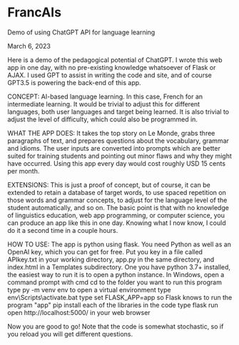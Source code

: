 # FrancAIs
Demo of using ChatGPT API for language learning

March 6, 2023

Here is a demo of the pedagogical potential of ChatGPT.  I wrote this web app in one day, with no pre-existing knowledge whatsoever of Flask or AJAX.  I used GPT to assist in writing the code and site, and of course GPT3.5 is powering the back-end of this app.

CONCEPT: AI-based language learning.  In this case, French for an intermediate learning.  It would be trivial to adjust this for different languages, both user languages and target being learned.  It is also trivial to adjust the level of difficulty, which could also be programmed in.

WHAT THE APP DOES: It takes the top story on Le Monde, grabs three paragraphs of text, and prepares questions about the vocabulary, grammar and idioms.  The user inputs are converted into prompts which are better suited for training students and pointing out minor flaws and why they might have occurred.  Using this app every day would cost roughly USD 15 cents per month.

EXTENSIONS: This is just a proof of concept, but of course, it can be extended to retain a database of target words, to use spaced repetition on those words and grammar concepts, to adjust for the language level of the student automatically, and so on.  The basic point is that with no knowledge of linguistics education, web app programming, or computer science, you can produce an app like this in one day. Knowing what I now know, I could do it a second time in a couple hours.

HOW TO USE: The app is python using flask.  You need Python as well as an OpenAI key, which you can get for free. Put you key in a file called APIkey.txt in your working directory, app.py in the same directory, and index.html in a Templates subdirectory.   One you have python 3.7+ installed, the easiest way to run it is to open a python instance.
In Windows, open a command prompt with cmd
cd to the folder you want to run this program
type py -m venv env to open a virtual environment
type env\Scripts\activate.bat 
type set FLASK_APP=app so Flask knows to run the program "app"
pip install each of the libraries in the code
type flask run
open http://localhost:5000/ in your web browser

Now you are good to go!  Note that the code is somewhat stochastic, so if you reload you will get different questions. 
